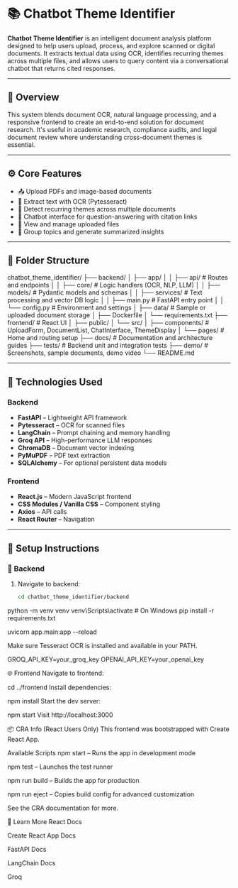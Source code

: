 # 📚 Chatbot Theme Identifier

**Chatbot Theme Identifier** is an intelligent document analysis platform designed to help users upload, process, and explore scanned or digital documents. It extracts textual data using OCR, identifies recurring themes across multiple files, and allows users to query content via a conversational chatbot that returns cited responses.

---

## 🧩 Overview

This system blends document OCR, natural language processing, and a responsive frontend to create an end-to-end solution for document research. It's useful in academic research, compliance audits, and legal document review where understanding cross-document themes is essential.

---

## ⚙️ Core Features

- 📤 Upload PDFs and image-based documents  
- 🧠 Extract text with OCR (Pytesseract)  
- 🧵 Detect recurring themes across multiple documents  
- 💬 Chatbot interface for question-answering with citation links  
- 📄 View and manage uploaded files  
- 📑 Group topics and generate summarized insights  

---

## 🧱 Folder Structure

chatbot_theme_identifier/
├── backend/
│ ├── app/
│ │ ├── api/ # Routes and endpoints
│ │ ├── core/ # Logic handlers (OCR, NLP, LLM)
│ │ ├── models/ # Pydantic models and schemas
│ │ ├── services/ # Text processing and vector DB logic
│ │ ├── main.py # FastAPI entry point
│ │ └── config.py # Environment and settings
│ ├── data/ # Sample or uploaded document storage
│ ├── Dockerfile
│ └── requirements.txt
├── frontend/ # React UI
│ ├── public/
│ └── src/
│ ├── components/ # UploadForm, DocumentList, ChatInterface, ThemeDisplay
│ └── pages/ # Home and routing setup
├── docs/ # Documentation and architecture guides
├── tests/ # Backend unit and integration tests
├── demo/ # Screenshots, sample documents, demo video
└── README.md


---

## 🚀 Technologies Used

### Backend
- **FastAPI** – Lightweight API framework  
- **Pytesseract** – OCR for scanned files  
- **LangChain** – Prompt chaining and memory handling  
- **Groq API** – High-performance LLM responses  
- **ChromaDB** – Document vector indexing  
- **PyMuPDF** – PDF text extraction  
- **SQLAlchemy** – For optional persistent data models  

### Frontend
- **React.js** – Modern JavaScript frontend  
- **CSS Modules / Vanilla CSS** – Component styling  
- **Axios** – API calls  
- **React Router** – Navigation  

---

## 🔧 Setup Instructions

### 🐍 Backend

1. Navigate to backend:

   ```bash
   cd chatbot_theme_identifier/backend


python -m venv venv
venv\Scripts\activate    # On Windows
pip install -r requirements.txt

uvicorn app.main:app --reload

Make sure Tesseract OCR is installed and available in your PATH.

GROQ_API_KEY=your_groq_key
OPENAI_API_KEY=your_openai_key


🌐 Frontend
Navigate to frontend:


cd ../frontend
Install dependencies:


npm install
Start the dev server:


npm start
Visit http://localhost:3000

📦 CRA Info (React Users Only)
This frontend was bootstrapped with Create React App.

Available Scripts
npm start – Runs the app in development mode

npm test – Launches the test runner

npm run build – Builds the app for production

npm run eject – Copies build config for advanced customization

See the CRA documentation for more.

📘 Learn More
React Docs

Create React App Docs

FastAPI Docs

LangChain Docs

Groq